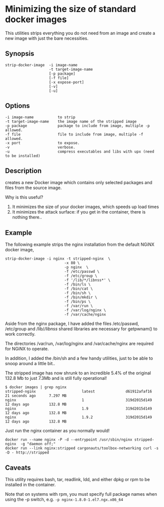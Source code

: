 # Minimizing the size of standard docker images

This utilities strips everything you do not need from an image and create a new image with just the bare necessities.

## Synopsis
	strip-docker-image 	-i image-name
						-t target-image-name
						[-p package]
						[-f file]
						[-x expose-port]
						[-v]
						[-u]

## Options
	-i image-name			to strip
	-t target-image-name	the image name of the stripped image
	-p package				package to include from image, multiple -p allowed.
	-f file					file to include from image, multiple -f allowed.
	-x port					to expose.
	-v						verbose.
	-u                      compress executables and libs with upx (need to be installed)

## Description
creates a new Docker image which contains only selected packages and files from the source image.

Why is this useful?

1. It minimizes the size of your docker images, which speeds up load times
2. It minimizes the attack surface: if you get in the container, there is nothing there..

## Example
The following example strips the nginx installation from the default NGiNX docker image,

```
strip-docker-image -i nginx -t stripped-nginx  \
						   -x 80 \
						   -p nginx  \
						   -f /etc/passwd \
						   -f /etc/group \
						   -f '/lib/*/libnss*' \
						   -f /bin/ls \
						   -f /bin/cat \
						   -f /bin/sh \
						   -f /bin/mkdir \
						   -f /bin/ps \
						   -f /var/run \
						   -f /var/log/nginx \
						   -f /var/cache/nginx
```
Aside from the nginx package, I have added the files /etc/passwd, /etc/group and /lib/*/libnss* shared libraries
are necessary for getpwnam() to work correctly.

The directories /var/run, /var/log/nginx and /var/cache/nginx are required for NGiNX to operate.

In addition, I added the /bin/sh and a few handy utilities, just to be able to snoop around a little bit..


The stripped image has now shrunk to an incredible 5.4% of the original 132.8 Mb to just 7.3Mb and is still fully operational!

```
$ docker images | grep nginx
stripped-nginx                     latest              d61912afaf16        21 seconds ago      7.297 MB
nginx                              1                   319d2015d149        12 days ago         132.8 MB
nginx                              1.9                 319d2015d149        12 days ago         132.8 MB
nginx                              1.9.2               319d2015d149        12 days ago         132.8 MB
```

Just run the nginx container as you normally would!

```
docker run --name nginx -P -d --entrypoint /usr/sbin/nginx stripped-nginx  -g "daemon off;"
docker run --link nginx:stripped cargonauts/toolbox-networking curl -s -D - http://stripped
```

## Caveats
This utility requires bash, tar, readlink, ldd, and either dpkg or rpm to be installed in the container.

Note that on systems with rpm, you must specify full package names when using the -p switch, e.g. ```-p nginx-1.8.0-1.el7.ngx.x86_64```
